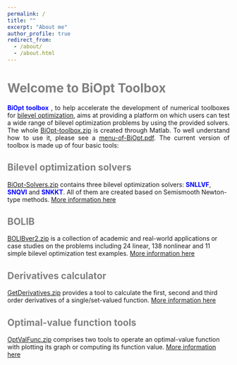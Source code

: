```yaml
---
permalink: /
title: ""
excerpt: "About me"
author_profile: true
redirect_from: 
  - /about/
  - /about.html
---
```


<span style="color:grey">Welcome to BiOpt Toolbox</span> 
===

<div style="text-align:justify;"> <span style="color:blue"> <b> BiOpt toolbox</b> </span>, to help accelerate the development of numerical toolboxes for  <a href="https://biopt.github.io/solvers/">bilevel optimization</a>,   aims at providing a platform on which users can test a wide range of bilevel optimization problems by using the provided solvers. The whole <a href="\files\BiOpt-toolbox.zip">BiOpt-toolbox.zip</a> is created through Matlab. To well understand how to use it, please see a <a href="\files\menu-of-BiOpt.pdf">menu-of-BiOpt.pdf</a>.  The current version of toolbox is made up of four basic tools: </div>

<span style="color:grey">Bilevel optimization solvers </span> 
---
[BiOpt-Solvers.zip](\files\BiOpt-Solvers.zip) contains three bilevel optimization solvers: <span style="color:blue">**SNLLVF**</span>, <span style="color:blue">**SNQVI**</span>  and <span style="color:blue">**SNKKT**</span>. All of them are created based on Semismooth Newton-type methods.  [More information here](https://biopt.github.io/solvers/) 

<span style="color:grey">BOLIB </span>   
---
[BOLIBver2.zip](\files\BOLIBver2.zip) is a collection of academic and real-world applications or case studies on the problems including 24 linear, 138 nonlinear and 11 simple bilevel optimization test examples. [More information here](https://biopt.github.io/bolib/) 


<span style="color:grey">Derivatives calculator </span>  
---
[GetDerivatives.zip](\files\GetDerivatives.zip) provides a tool to calculate the first, second and third order derivatives of a single/set-valued function. [More information here](https://biopt.github.io/getderivatives/) 

<span style="color:grey">Optimal-value function tools </span>   
---
[OptValFunc.zip](\files\OptValFunc.zip) comprises two tools to operate an optimal-value function with plotting  its graph or computing its function value.  [More information here](https://biopt.github.io/valuefunc/) 

